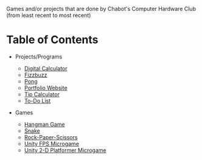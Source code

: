 Games and/or projects that are done by Chabot's Computer Hardware Club (from least recent to most recent)

# Table of Contents
* Projects/Programs
  * [Digital Calculator](https://github.com/Atypics3/chc-projects-games/tree/digi_calc)
  * [Fizzbuzz](https://github.com/Atypics3/chc-projects-games/tree/fizzbuzz)
  * [Pong](https://github.com/Atypics3/chc-projects-games/tree/pong)
  * [Portfolio Website](https://github.com/Atypics3/portfolio_website)
  * [Tip Calculator](https://github.com/Atypics3/chc-projects-games/tree/tipCalculator)
  * [To-Do List](https://github.com/Atypics3/chc-projects-games/tree/todoList)


* Games
  * [Hangman Game](https://github.com/Atypics3/chc-projects-games/tree/hangman)
  * [Snake](https://github.com/Atypics3/chc-projects-games/tree/snake)
  * [Rock-Paper-Scissors](https://github.com/Atypics3/chc-projects-games/tree/RPS)
  * [Unity FPS Microgame](https://learn.unity.com/project/fps-template)
  * [Unity 2-D Platformer Microgame](https://learn.unity.com/project/2d-platformer-template)



